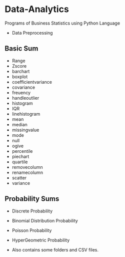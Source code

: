 # Data-Analytics
Programs of Business Statistics using Python Language

 - Data Preprocessing

## Basic Sum

 - Range 
 - Zscore 
 - barchart 
 - boxplot 
 - coefficientvariance 
 - covariance 
 - freuency 
 - handleoutlier 
 - histogram 
 - IQR 
 - linehistogram 
 - mean 
 - median 
 - missingvalue 
 - mode 
 - null 
 - ogive 
 - percentile 
 - piechart 
 - quartile 
 - removecolumn 
 - renamecolumn 
 - scatter 
 - variance 
 
 ## Probability Sums
 
 - Discrete Probability
 - Binomial Distribution Probability
 - Poisson Probability
 - HyperGeometric Probability
 
 - Also contains some folders and CSV files. 
